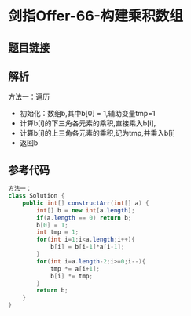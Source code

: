 # 剑指Offer-66-构建乘积数组

## [题目链接](https://leetcode-cn.com/problems/gou-jian-cheng-ji-shu-zu-lcof/)

## 解析

方法一：遍历
- 初始化：数组b,其中b[0] = 1,辅助变量tmp=1
- 计算b[i]的下三角各元素的乘积,直接乘入b[i],
- 计算b[i]的上三角各元素的乘积,记为tmp,并乘入b[i]
- 返回b


## 参考代码
```Java
方法一：
class Solution {
    public int[] constructArr(int[] a) {
        int[] b = new int[a.length];
        if(a.length == 0) return b;
        b[0] = 1;
        int tmp = 1;
        for(int i=1;i<a.length;i++){
            b[i] = b[i-1]*a[i-1];
        }
        for(int i=a.length-2;i>=0;i--){
            tmp *= a[i+1];
            b[i] *= tmp;
        }
        return b;
    }
}
```